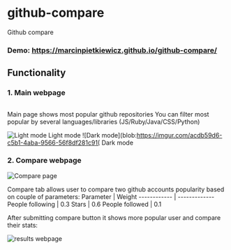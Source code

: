 # github-compare

Github compare

### Demo: https://marcinpietkiewicz.github.io/github-compare/

## Functionality

### 1. Main webpage
<img>

Main page shows most popular github repositories
You can filter most popular by several languages/libraries (JS/Ruby/Java/CSS/Python)

![Light mode](blob:https://imgur.com/587dd703-c676-4f76-9cae-8a2d684a71e0)
Light mode
![Dark mode](blob:https://imgur.com/acdb59d6-c5b1-4aba-9566-56f8df281c91(
Dark mode

### 2. Compare webpage

![Compare page](blob:https://imgur.com/eb06fbd6-ddb1-4075-9776-2b88aa45060c)

Compare tab allows user to compare two github accounts popularity based on couple of parameters:
Parameter | Weight
------------ | -------------
People following | 0.3
Stars | 0.6
People followed | 0.1

After submitting compare button it shows more popular user and compare their stats:

![results webpage](blob:https://imgur.com/df50d2f7-45cd-4f3b-8eac-aef1c106957a)

